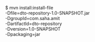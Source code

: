 $ mvn install:install-file \
-Dfile=dto-repository-1.0-SNAPSHOT.jar \
-DgroupId=com.saha.amit \
-DartifactId=dto-repository \
-Dversion=1.0-SNAPSHOT \
-Dpackaging=jar